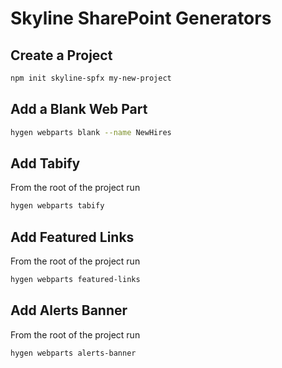 # Skyline SharePoint Generators

## Create a Project

```sh
npm init skyline-spfx my-new-project
```

## Add a Blank Web Part

```sh
hygen webparts blank --name NewHires
```

## Add Tabify

From the root of the project run

```sh
hygen webparts tabify
```

## Add Featured Links

From the root of the project run

```sh
hygen webparts featured-links
```

## Add Alerts Banner

From the root of the project run

```sh
hygen webparts alerts-banner
```
